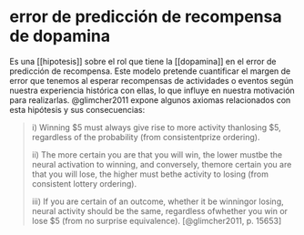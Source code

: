 # error de predicción de recompensa de dopamina
Es una [[hipotesis]] sobre el rol que tiene la [[dopamina]] en el error de predicción de recompensa. Este modelo pretende cuantificar el margen de error que tenemos al esperar recompensas de actividades o eventos según nuestra experiencia histórica con ellas, lo que influye en nuestra motivación para realizarlas. @glimcher2011 expone algunos axiomas relacionados con esta hipótesis y sus consecuencias:

>i)  Winning $5 must always give rise to more activity thanlosing $5, regardless of the probability (from consistentprize ordering).
>
>ii) The more certain you are that you will win, the lower mustbe the neural activation to winning, and conversely, themore certain you are that you will lose, the higher must bethe activity to losing (from consistent lottery ordering).
>
>iii) If you are certain of an outcome, whether it be winningor losing, neural activity should be the same, regardless ofwhether you win or lose $5 (from no surprise equivalence). [@glimcher2011, p. 15653]
